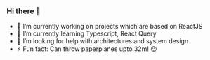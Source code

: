 ### Hi there 👋
- 🔭 I’m currently working on projects which are based on ReactJS
- 🌱 I’m currently learning Typescript, React Query
- 🤔 I’m looking for help with architectures and system design
- ⚡ Fun fact: Can throw paperplanes upto 32m! 😉


<!--
**theshakeabhi/theshakeabhi** is a ✨ _special_ ✨ repository because its `README.md` (this file) appears on your GitHub profile.

Here are some ideas to get you started:

- 🔭 I’m currently working on ...
- 🌱 I’m currently learning ...
- 👯 I’m looking to collaborate on ...
- 🤔 I’m looking for help with ...
- 💬 Ask me about ...
- 📫 How to reach me: ...
- 😄 Pronouns: ...
- ⚡ Fun fact: ...
-->
